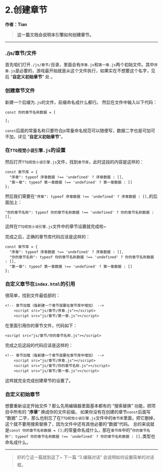 # 2.创建章节

**作者：Tian**

> **这一篇文档会说明本引擎如何创建章节。** 

---

### ./js/章节/文件

首先咱们打开`./js/章节/`目录，里面会有`序章.js`和`第一章.js`两个初始文件。其中`序章.js`是必要的，游戏最开始就是从这个文件执行，如果实在不想要这个名字，见后 “**自定义初始章节**” 处 。

### 创建章节文件

新建一个后缀为`.js`的文件，前缀命名成什么都行。
然后在文件中输入以下代码：
```
const 你的章节名称数据 = [
    
];
```

`const`后面的常量名称只要符合js常量命名规范可以随便写，数据二字也是可加可不加，详见 “**自定义初始章节**”。

### 在`TTQ视觉小说引擎.js`的设置

然后打开`TTQ视觉小说引擎.js`文件，找到`章节库`，此时这段的内容是这样的：
```
const 章节库 = {
  "序章": typeof 序章数据 !== 'undefined' ? 序章数据 : [],
  "第一章": typeof 第一章数据 !== 'undefined' ? 第一章数据 : []
};
```

然后我们需要在`"序章": typeof 序章数据 !== 'undefined' ? 序章数据 : [],`的后面加上：
```
"你的章节名称": typeof 你的章节名称数据 !== 'undefined' ? 你的章节名称数据 : [],
```

这样在`TTQ视觉小说引擎.js`文件中的章节设置就完成啦~

完成之后，正确的章节库代码应该是这样的：
```
const 章节库 = {
  "序章": typeof 序章数据 !== 'undefined' ? 序章数据 : [],
  "你的章节名称": typeof 你的章节名称数据 !== 'undefined' ? 你的章节名称数据 : [],
  "第一章": typeof 第一章数据 !== 'undefined' ? 第一章数据 : []
};
```

### 自定义章节在`index.html`的引用

很简单，找到文件最低部的：
```
<!-- 章节加载（每新建一个章节就要在章节库中增加） -->
    <script src="js/章节/序章.js"></script>
    <script src="js/章节/第一章.js"></script>
```

在里面引用你的章节文件，代码如下：
```
<script src="js/章节/你的章节名称.js"></script>
```

完成之后这段的代码应该是这样的：
```
<!-- 章节加载（每新建一个章节就要在章节库中增加） -->
    <script src="js/章节/序章.js"></script>
    <script src="js/章节/你的章节名称.js"></script>
    <script src="js/章节/第一章.js"></script>
```

这样就完全完成创建章节的设置了。

### 自定义初始章节

想要重新设定开始文件？那么先用编辑器里面基本都有的 “搜索替换” 功能，把项目中所有的 “**序章**” 换成你的文件前缀。
如果你没有在创建的章节`const`后面写 “数据” 二字，那么也别忘了在`TTQ视觉小说引擎.js`文件中的`章节库`里面，把它删掉，这个就不要用搜索替换了，因为文件中还有其他必要的“数据”代码。
总的来说就是`const 你的章节名称数据 = [];`的常量命名成什么，那在`章节库`中的"`你的章节名称": typeof 你的章节名称数据 !== 'undefined' ? 你的章节名称数据 : [],`类型也命名成什么。

---

> 好的👌这一篇就到这了~
> 下一篇 “3.编辑对话” 会说明如何设置简单的对话框。